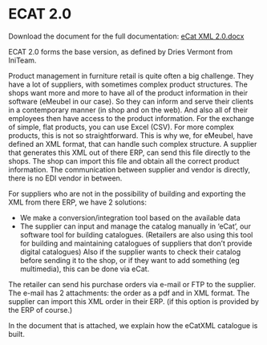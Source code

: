 # ECAT 2.0

Download the document for the full documentation: [eCat XML 2.0.docx](https://github.com/Arxis-io/eCatalog/files/8812514/eCat.XML.2.0.docx)


ECAT 2.0 forms the base version, as defined by Dries Vermont from IniTeam.

Product management in furniture retail is quite often a big challenge. They have a lot of suppliers, with sometimes complex product structures. The shops want more and more to have all of the product information in their software (eMeubel in our case). So they can inform and serve their clients in a contemporary manner (in shop and on the web). And also all of their employees then have access to the product information.
For the exchange of simple, flat products, you can use Excel (CSV). For more complex products, this is not so straightforward. This is why we, for eMeubel, have defined an XML format, that can handle such complex structure.
A supplier that generates this XML out of there ERP, can send this file directly to the shops. The shop can import this file and obtain all the correct product information. The communication between supplier and vendor is directly, there is no EDI vendor in between.

For suppliers who are not in the possibility of building and exporting the XML from there ERP, we have 2 solutions:
-	We make a conversion/integration tool based on the available data
-	The supplier can input and manage the catalog manually in ‘eCat’, our software tool for building catalogues. (Retailers are also using this tool for building and maintaining catalogues  of suppliers that don’t provide digital catalogues)
Also if the supplier wants to check their catalog before sending it to the shop, or if they want to add something (eg multimedia), this can be done via eCat.

The retailer can send his purchase orders via e-mail or FTP to the supplier. The e-mail has 2 attachments: the order as a pdf and in XML format. The supplier can import this XML order in their ERP. (if this option is provided by the ERP of course.)

In the document that is attached, we explain how the eCatXML catalogue is built. 


